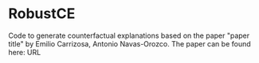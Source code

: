 # RobustCE
Code to generate counterfactual explanations based on the paper "paper title" by Emilio Carrizosa, Antonio Navas-Orozco. The paper can be found here: URL

